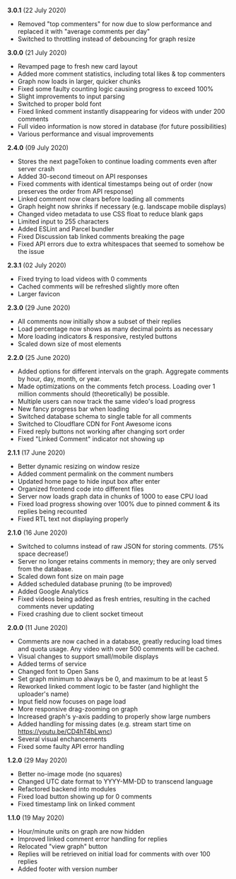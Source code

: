 **3.0.1** (22 July 2020)
- Removed "top commenters" for now due to slow performance and replaced it with "average comments per day"
- Switched to throttling instead of debouncing for graph resize

**3.0.0** (21 July 2020)
- Revamped page to fresh new card layout
- Added more comment statistics, including total likes & top commenters
- Graph now loads in larger, quicker chunks
- Fixed some faulty counting logic causing progress to exceed 100%
- Slight improvements to input parsing
- Switched to proper bold font
- Fixed linked comment instantly disappearing for videos with under 200 comments
- Full video information is now stored in database (for future possibilities)
- Various performance and visual improvements

**2.4.0** (09 July 2020)
- Stores the next pageToken to continue loading comments even after server crash
- Added 30-second timeout on API responses
- Fixed comments with identical timestamps being out of order (now preserves the order from API response)
- Linked comment now clears before loading all comments
- Graph height now shrinks if necessary (e.g. landscape mobile displays)
- Changed video metadata to use CSS float to reduce blank gaps
- Limited input to 255 characters
- Added ESLint and Parcel bundler
- Fixed Discussion tab linked comments breaking the page
- Fixed API errors due to extra whitespaces that seemed to somehow be the issue

**2.3.1** (02 July 2020)
- Fixed trying to load videos with 0 comments
- Cached comments will be refreshed slightly more often
- Larger favicon

**2.3.0** (29 June 2020)
- All comments now initially show a subset of their replies
- Load percentage now shows as many decimal points as necessary
- More loading indicators & responsive, restyled buttons
- Scaled down size of most elements

**2.2.0** (25 June 2020)
- Added options for different intervals on the graph. Aggregate comments by hour, day, month, or year.
- Made optimizations on the comments fetch process. Loading over 1 million comments should (theoretically) be possible.
- Multiple users can now track the same video's load progress
- New fancy progress bar when loading
- Switched database schema to single table for all comments
- Switched to Cloudflare CDN for Font Awesome icons
- Fixed reply buttons not working after changing sort order
- Fixed "Linked Comment" indicator not showing up

**2.1.1** (17 June 2020)
- Better dynamic resizing on window resize
- Added comment permalink on the comment numbers
- Updated home page to hide input box after enter
- Organized frontend code into different files
- Server now loads graph data in chunks of 1000 to ease CPU load
- Fixed load progress showing over 100% due to pinned comment & its replies being recounted
- Fixed RTL text not displaying properly

**2.1.0** (16 June 2020)
- Switched to columns instead of raw JSON for storing comments. (75% space decrease!)
- Server no longer retains comments in memory; they are only served from the database.
- Scaled down font size on main page
- Added scheduled database pruning (to be improved)
- Added Google Analytics
- Fixed videos being added as fresh entries, resulting in the cached comments never updating
- Fixed crashing due to client socket timeout

**2.0.0** (11 June 2020)
- Comments are now cached in a database, greatly reducing load times and quota usage. Any video with over 500 comments will be cached.
- Visual changes to support small/mobile displays
- Added terms of service
- Changed font to Open Sans
- Set graph minimum to always be 0, and maximum to be at least 5
- Reworked linked comment logic to be faster (and highlight the uploader's name)
- Input field now focuses on page load
- More responsive drag-zooming on graph
- Increased graph's y-axis padding to properly show large numbers
- Added handling for missing dates (e.g. stream start time on https://youtu.be/CD4hT4bLwnc)
- Several visual enchancements
- Fixed some faulty API error handling

**1.2.0** (29 May 2020)
- Better no-image mode (no squares)
- Changed UTC date format to YYYY-MM-DD to transcend language
- Refactored backend into modules
- Fixed load button showing up for 0 comments
- Fixed timestamp link on linked comment

**1.1.0** (19 May 2020)
- Hour/minute units on graph are now hidden
- Improved linked comment error handling for replies
- Relocated "view graph" button
- Replies will be retrieved on initial load for comments with over 100 replies
- Added footer with version number